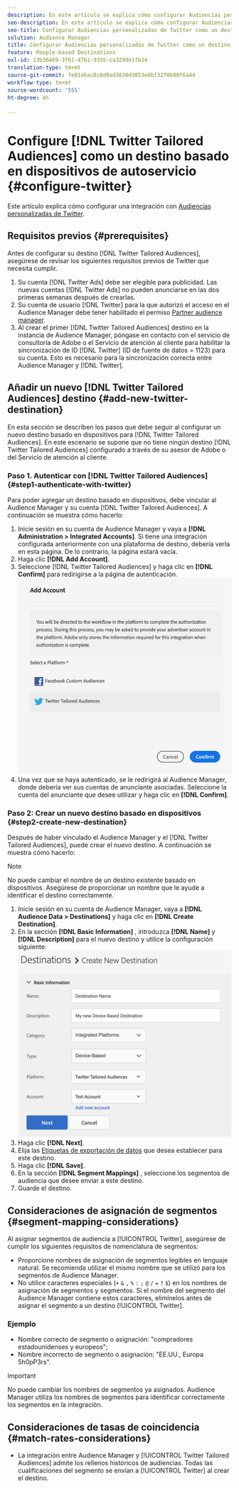 ```yaml
---
description: En este artículo se explica cómo configurar Audiencias personalizadas de Twitter para integraciones nuevas y existentes.
seo-description: En este artículo se explica cómo configurar Audiencias personalizadas de Twitter para integraciones nuevas y existentes.
seo-title: Configurar Audiencias personalizadas de Twitter como un destino basado en dispositivos de autoservicio
solution: Audience Manager
title: Configurar Audiencias personalizadas de Twitter como un destino basado en dispositivos de autoservicio
feature: People-based Destinations
exl-id: 13b36469-3f61-47b1-9355-ca329de1fb24
translation-type: tm+mt
source-git-commit: fe01ebac8c0d0ad3630d3853e0bf32f0b00f6a44
workflow-type: tm+mt
source-wordcount: '555'
ht-degree: 4%

---
```


# Configure [!DNL Twitter Tailored Audiences] como un destino basado en dispositivos de autoservicio {#configure-twitter}

Este artículo explica cómo configurar una integración con [Audiencias personalizadas de Twitter](https://business.twitter.com/en/targeting/tailored-audiences.html).

## Requisitos previos {#prerequisites}

Antes de configurar su destino [!DNL Twitter Tailored Audiences], asegúrese de revisar los siguientes requisitos previos de Twitter que necesita cumplir.

1. Su cuenta [!DNL Twitter Ads] debe ser elegible para publicidad. Las nuevas cuentas [!DNL Twitter Ads] no pueden anunciarse en las dos primeras semanas después de crearlas.
2. Su cuenta de usuario [!DNL Twitter] para la que autorizó el acceso en el Audience Manager debe tener habilitado el permiso [Partner audience manager](https://business.twitter.com/en/help/troubleshooting/multi-user-login-faq.html#accesslevels).
3. Al crear el primer [!DNL Twitter Tailored Audiences] destino en la instancia de Audience Manager, póngase en contacto con el servicio de consultoría de Adobe o el Servicio de atención al cliente para habilitar la sincronización de ID [!DNL Twitter] (ID de fuente de datos = 1123) para su cuenta. Esto es necesario para la sincronización correcta entre Audience Manager y [!DNL Twitter].

## Añadir un nuevo [!DNL Twitter Tailored Audiences] destino {#add-new-twitter-destination}

En esta sección se describen los pasos que debe seguir al configurar un nuevo destino basado en dispositivos para [!DNL Twitter Tailored Audiences]. En este escenario se supone que no tiene ningún destino [!DNL Twitter Tailored Audiences] configurado a través de su asesor de Adobe o del Servicio de atención al cliente.

### Paso 1. Autenticar con [!DNL Twitter Tailored Audiences] {#step1-authenticate-with-twitter}

Para poder agregar un destino basado en dispositivos, debe vincular al Audience Manager y su cuenta [!DNL Twitter Tailored Audiences]. A continuación se muestra cómo hacerlo:

1. Inicie sesión en su cuenta de Audience Manager y vaya a **[!DNL Administration > Integrated Accounts]**. Si tiene una integración configurada anteriormente con una plataforma de destino, debería verla en esta página. De lo contrario, la página estará vacía.
1. Haga clic **[!DNL Add Account]**.
1. Seleccione [!DNL Twitter Tailored Audiences] y haga clic en **[!DNL Confirm]** para redirigirse a la página de autenticación.                     ![plataformas integradas](assets/dbd-integrated-platforms.png)
1. Una vez que se haya autenticado, se le redirigirá al Audience Manager, donde debería ver sus cuentas de anunciante asociadas. Seleccione la cuenta del anunciante que desee utilizar y haga clic en **[!DNL Confirm]**.

### Paso 2: Crear un nuevo destino basado en dispositivos {#step2-create-new-destination}

Después de haber vinculado el Audience Manager y el [!DNL Twitter Tailored Audiences], puede crear el nuevo destino. A continuación se muestra cómo hacerlo:

>[!NOTE]
>
>No puede cambiar el nombre de un destino existente basado en dispositivos. Asegúrese de proporcionar un nombre que le ayude a identificar el destino correctamente.

1. Inicie sesión en su cuenta de Audience Manager, vaya a **[!DNL Audience Data > Destinations]** y haga clic en **[!DNL Create Destination]**.
1. En la sección **[!DNL Basic Information]** , introduzca **[!DNL Name]** y **[!DNL Description]** para el nuevo destino y utilice la configuración siguiente: ![configuración](assets/dbd-new-basic.png)
1. Haga clic **[!DNL Next]**.
1. Elija las [Etiquetas de exportación de datos](/help/using/features/data-export-controls.md#controls-labels) que desea establecer para este destino.
1. Haga clic **[!DNL Save]**.
1. En la sección **[!DNL Segment Mappings]** , seleccione los segmentos de audiencia que desee enviar a este destino.
1. Guarde el destino.

## Consideraciones de asignación de segmentos {#segment-mapping-considerations}

Al asignar segmentos de audiencia a [!UICONTROL Twitter], asegúrese de cumplir los siguientes requisitos de nomenclatura de segmentos:

* Proporcione nombres de asignación de segmentos legibles en lenguaje natural. Se recomienda utilizar el mismo nombre que se utilizó para los segmentos de Audience Manager.
* No utilice caracteres especiales (`+` `&` `,` `%` `:` `;` `@` `/` `=` `?` `$`) en los nombres de asignación de segmentos y segmentos. Si el nombre del segmento del Audience Manager contiene estos caracteres, elimínelos antes de asignar el segmento a un destino [!UICONTROL Twitter].

### Ejemplo

* Nombre correcto de segmento o asignación: &quot;compradores estadounidenses y europeos&quot;;
* Nombre incorrecto de segmento o asignación: &quot;EE.UU., Europa 5h0pP3rs&quot;.

>[!IMPORTANT]
>
>No puede cambiar los nombres de segmentos ya asignados. Audience Manager utiliza los nombres de segmentos para identificar correctamente los segmentos en la integración.

## Consideraciones de tasas de coincidencia {#match-rates-considerations}

* La integración entre Audience Manager y [!UICONTROL Twitter Tailored Audiences] admite los rellenos históricos de audiencias. Todas las cualificaciones del segmento se envían a [!UICONTROL Twitter] al crear el destino.
